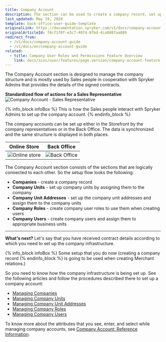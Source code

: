 ```yaml
---
title: Company Account
description: The section can be used to create a company record, set up company units and company unit addresses, create company user roles, etc in the Back Office.
last_updated: May 19, 2020
template: back-office-user-guide-template
originalLink: https://documentation.spryker.com/v1/docs/company-account-guide
originalArticleId: f0cf1f0f-e3c7-4074-8fbd-4ca8807aa889
redirect_from:
  - /v1/docs/company-account-guide
  - /v1/docs/en/company-account-guide
related:
  - title: Company User Roles and Permissions Feature Overview
    link: docs/scos/user/features/page.version/company-account-feature-overview/company-user-roles-and-permissions-overview.html
---
```


The Company Account section is designed to manage the company structure and is mostly used by Sales people in cooperation with Spryker Admins that provides the details of the signed contracts.

**Standardized flow of actions for a Sales Representative**
![Company Account - Sales Representative](https://spryker.s3.eu-central-1.amazonaws.com/docs/User+Guides/Back+Office+User+Guides/Company+Account/company-account-section.png)

{% info_block infoBox %}
This is how the Sales people interact with Spryker Admins to set up the company account.
{% endinfo_block %}

The company accounts can be set up either in the Storefront by the company representatives or in the Back Office. The data is synchronized and the same structure is displayed in both places.

| Online Store | Back Office |
| --- | --- |
| ![Online store](https://spryker.s3.eu-central-1.amazonaws.com/docs/User+Guides/Back+Office+User+Guides/Company+Account/online-store-company-account.png)  | ![Back Office](https://spryker.s3.eu-central-1.amazonaws.com/docs/User+Guides/Back+Office+User+Guides/Company+Account/back-office-company-account.png)  |

The Company Account section consists of the sections that are logically connected to each other. So the setup flow looks the following:
* **Companies** - create a company record
* **Company Units** - set up company units by assigning them to the company
* **Company Unit Addresses** - set up the company unit addresses and assign them to the company units
* **Company Roles** - create company user roles to use them when creating users
* **Company Users** - create company users and assign them to appropriate business units

***
**What's next?**
Let's say that you have received contract details according to which you need to set up the company infrastructure.

{% info_block infoBox %}
Some setup that you do now (creating a company record
{% endinfo_block %} is going to be used when creating Merchant relations.)

So you need to know how the company infrastructure is being set up.
See the following articles and follow the procedures described there to set up a company account:
* [Managing Companies](/docs/scos/user/back-office-user-guides/{{page.version}}/customer/company-account/managing-companies.html)
* [Managing Company Units](/docs/scos/user/back-office-user-guides/{{page.version}}/customer/company-account/managing-company-units.html)
* [Managing Company Unit Addresses](/docs/scos/user/back-office-user-guides/{{page.version}}/customer/company-account/managing-company-unit-addresses.html)
* [Managing Company Roles](/docs/scos/user/back-office-user-guides/{{page.version}}/customer/company-account/managing-company-roles.html)
* [Managing Company Users](/docs/scos/user/back-office-user-guides/{{page.version}}/customer/company-account/managing-company-users.html)

To know more about the attributes that you see, enter, and select while managing company accounts, see [Company Account: Reference Information](/docs/scos/user/back-office-user-guides/{{page.version}}/customer/company-account/references/company-account-reference-information.html).
